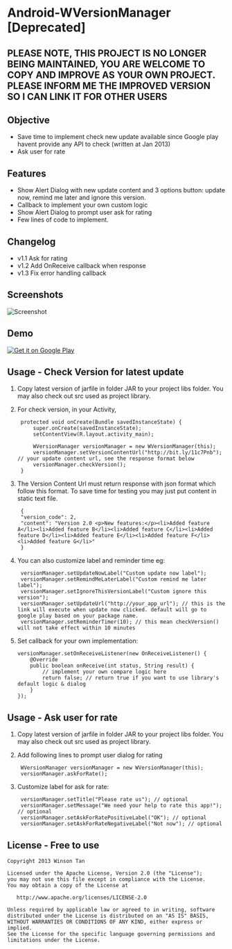 Android-WVersionManager [Deprecated]
====================
## PLEASE NOTE, THIS PROJECT IS NO LONGER BEING MAINTAINED, YOU ARE WELCOME TO COPY AND IMPROVE AS YOUR OWN PROJECT. PLEASE INFORM ME THE IMPROVED VERSION SO I CAN LINK IT FOR OTHER USERS

## Objective
- Save time to implement check new update available since Google play havent provide any API to check (written at Jan 2013)
- Ask user for rate

## Features
- Show Alert Dialog with new update content and 3 options button: update now, remind me later and ignore this version.
- Callback to implement your own custom logic
- Show Alert Dialog to prompt user ask for rating
- Few lines of code to implement.

## Changelog
- v1.1 Ask for rating
- v1.2 Add OnReceive callback when response
- v1.3 Fix error handling callback

## Screenshots
![Screenshot](https://github.com/winsontan520/Android-WVersionManager/raw/master/image.png)

## Demo
[![Get it on Google Play](http://www.android.com/images/brand/get_it_on_play_logo_small.png)](http://play.google.com/store/apps/details?id=com.winsontan520.wversionmanager.sample)

## Usage - Check Version for latest update
1. Copy latest version of jarfile in folder JAR to your project libs folder. You may also check out src used as project library.
2. For check version, in your Activity, 

    	protected void onCreate(Bundle savedInstanceState) {
    		super.onCreate(savedInstanceState);
    		setContentView(R.layout.activity_main);
    		
    		WVersionManager versionManager = new WVersionManager(this);
    		versionManager.setVersionContentUrl("http://bit.ly/11c7Pnb"); // your update content url, see the response format below
    		versionManager.checkVersion();
    	}

3. The Version Content Url must return response with json format which follow this format. To save time for testing you may just put content in static text file.

		{
		"version_code": 2,
		"content": "Version 2.0 <p>New features:</p><li>Added feature A</li><li>Added feature B</li><li>Added feature C</li><li>Added feature D</li><li>Added feature E</li><li>Added feature F</li><li>Added feature G</li>"
		}

4. You can also customize label and reminder time eg:

    	versionManager.setUpdateNowLabel("Custom update now label");
    	versionManager.setRemindMeLaterLabel("Custom remind me later label");
    	versionManager.setIgnoreThisVersionLabel("Custom ignore this version");
    	versionManager.setUpdateUrl("http://your_app_url"); // this is the link will execute when update now clicked. default will go to google play based on your package name.
    	versionManager.setReminderTimer(10); // this mean checkVersion() will not take effect within 10 minutes

5. Set callback for your own implementation:
	```
	versionManager.setOnReceiveListener(new OnReceiveListener() {
		@Override
		public boolean onReceive(int status, String result) {
			// implement your own compare logic here
			return false; // return true if you want to use library's default logic & dialog
		}
	});
	```
## Usage - Ask user for rate
1. Copy latest version of jarfile in folder JAR to your project libs folder. You may also check out src used as project library.
2. Add following lines to prompt user dialog for rating

		WVersionManager versionManager = new WVersionManager(this);
		versionManager.askForRate();
		
3. Customize label for ask for rate:

		versionManager.setTitle("Please rate us"); // optional
		versionManager.setMessage("We need your help to rate this app!"); // optional
		versionManager.setAskForRatePositiveLabel("OK"); // optional
		versionManager.setAskForRateNegativeLabel("Not now"); // optional
		
## License - Free to use
    Copyright 2013 Winson Tan
    
    Licensed under the Apache License, Version 2.0 (the "License");
    you may not use this file except in compliance with the License.
    You may obtain a copy of the License at
    
       http://www.apache.org/licenses/LICENSE-2.0
    
    Unless required by applicable law or agreed to in writing, software
    distributed under the License is distributed on an "AS IS" BASIS,
    WITHOUT WARRANTIES OR CONDITIONS OF ANY KIND, either express or implied.
    See the License for the specific language governing permissions and
    limitations under the License.
